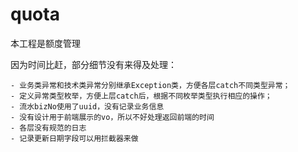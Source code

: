 # quota
本工程是额度管理

因为时间比赶，部分细节没有来得及处理：


    - 业务类异常和技术类异常分别继承Exception类，方便各层catch不同类型异常；
    - 定义异常类型枚举，方便上层catch后，根据不同枚举类型执行相应的操作；
    - 流水bizNo使用了uuid，没有记录业务信息
    - 没有设计用于前端展示的vo，所以不好处理返回前端的时间
    - 各层没有规范的日志
    - 记录更新日期字段可以用拦截器来做
